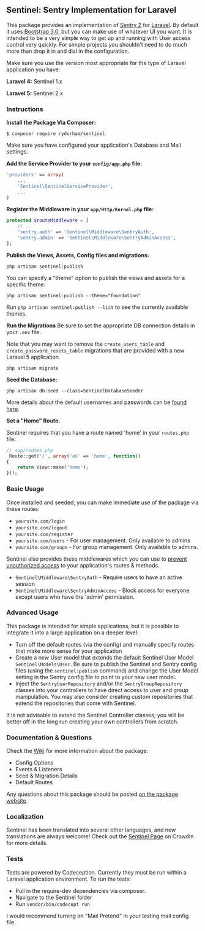 ## Sentinel: Sentry Implementation for Laravel 

This package provides an implementation of  [Sentry 2](https://github.com/cartalyst/sentry) for [Laravel](https://github.com/laravel/laravel). By default it uses [Bootstrap 3.0](http://getbootstrap.com), but you can make use of whatever UI you want.  It is intended to be a very simple way to get up and running with User access control very quickly.  For simple projects you shouldn't need to do much more than drop it in and dial in the configuration.

Make sure you use the version most appropriate for the type of Laravel application you have: 

__Laravel 4:__ Sentinel 1.x

__Laravel 5:__ Sentinel 2.x

### Instructions
**Install the Package Via Composer:**

```shell
$ composer require rydurham/sentinel
```

Make sure you have configured your application's Database and Mail settings. 

**Add the Service Provider to your ```config/app.php``` file:**

```php
'providers' => array(
    ...
    'Sentinel\SentinelServiceProvider', 
    ...
)
```  

**Register the Middleware in your ```app/Http/Kernel.php``` file:**

```php
protected $routeMiddleware = [
    // ..
    'sentry.auth' => 'Sentinel\Middleware\SentryAuth',
    'sentry.admin' => 'Sentinel\Middleware\SentryAdminAccess',
];
```	

**Publish the Views, Assets, Config files and migrations:**
```shell
php artisan sentinel:publish
```

You can specify a "theme" option to publish the views and assets for a specific theme:  
```shell
php artisan sentinel:publish --theme="foundation"
```
Run ```php artisan sentinel:publish --list``` to see the currently available themes.

**Run the Migrations**
Be sure to set the appropriate DB connection details in your  ```.env``` file.  

Note that you may want to remove the ```create_users_table``` and ```create_password_resets_table``` migrations that are provided with a new Laravel 5 application. 

```shell
php artisan migrate
```

**Seed the Database:** 
```shell
php artisan db:seed --class=SentinelDatabaseSeeder
```
More details about the default usernames and passwords can be [found here](https://github.com/rydurham/Sentinel/wiki/Seeds).

**Set a "Home" Route.**  

Sentinel requires that you have a route named 'home' in your ```routes.php``` file: 
```php
// app/routes.php
 Route::get('/', array('as' => 'home', function()
{
    return View::make('home');
}));
```

### Basic Usage
Once installed and seeded, you can make immediate use of the package via these routes:
* ```yoursite.com/login``` 
* ```yoursite.com/logout``` 
* ```yoursite.com/register``` 
* ```yoursite.com/users``` - For user management.  Only available to admins
* ```yoursite.com/groups``` - For group management. Only available to admins.

Sentinel also provides these middlewares which you can use to [prevent unauthorized access](http://laravel.com/docs/routing#route-filters) to your application's routes & methods. 

* ```Sentinel\Middleware\SentryAuth``` - Require users to have an active session
* ```Sentinel\Middleware\SentryAdminAccess``` - Block access for everyone except users who have the 'admin' permission.  

### Advanced Usage
This package is intended for simple applications, but it is possible to integrate it into a large application on a deeper level:
* Turn off the default routes (via the config) and manually specify routes that make more sense for your application
* Create a new User model that extends the default Sentinel User Model ```Sentinel\Models\User```.  Be sure to publish the Sentinel and Sentry config files (using the ```sentinel:publish``` command) and change the User Model setting in the Sentry config file to point to your new user model. 
* Inject the ```SentryUserRepository``` and/or the ```SentryGroupRepository``` classes into your controllers to have direct access to user and group manipulation.  You may also consider creating custom repositories that extend the repositories that come with Sentinel. 

It is not advisable to extend the Sentinel Controller classes; you will be better off in the long run creating your own controllers from scratch. 

### Documentation & Questions
Check the [Wiki](https://github.com/rydurham/Sentinel/wiki) for more information about the package:
* Config Options
* Events & Listeners
* Seed & Migration Details
* Default Routes

Any questions about this package should be posted [on the package website](http://www.ryandurham.com/projects/sentinel/).

### Localization
Sentinel has been translated into several other languages, and new translations are always welcome! Check out the [Sentinel Page](https://crowdin.com/project/sentinel) on CrowdIn for more details.

### Tests
Tests are powered by Codeception.  Currently they must be run within a Laravel application environment.   To run the tests: 
* Pull in the require-dev dependencies via composer. 
* Navigate to the Sentinel folder
* Run ```vendor/bin/codecept run```

I would recommend turning on "Mail Pretend" in your testing mail config file.
